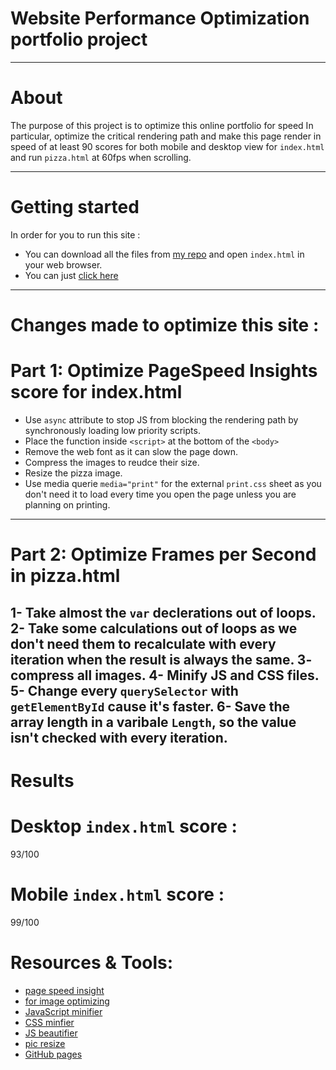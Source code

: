 # Website Performance Optimization portfolio project
----------------------------
# About
The purpose of this project is to optimize this online portfolio for speed In particular, optimize the critical rendering path and make this page render in speed of at least 90 scores for both mobile and desktop view for `index.html` and run `pizza.html` at 60fps when scrolling.

---------------------------
# Getting started
In order for you to run this site :
- You can download all the files from [my repo](https://github.com/osamaalfaify/frontend-nanodegree-mobile-portfolio) and open `index.html` in your web browser.
- You can just [click here](https://osamaalfaify.github.io/frontend-nanodegree-mobile-portfolio/)
---------------------------
# Changes made to optimize this site :
# Part 1: Optimize PageSpeed Insights score for index.html
- Use `async` attribute to stop JS from blocking the rendering path by synchronously loading low priority scripts.
- Place the function inside `<script>` at the bottom of the `<body>`
- Remove the web font as it can slow the page down.
- Compress the images to reudce their size.
- Resize the pizza image.
- Use media querie `media="print"` for the external `print.css` sheet as you don't need it to load every time you open the page unless you are planning on printing.
---------------------------

# Part 2: Optimize Frames per Second in pizza.html
1- Take almost the `var` declerations out of loops.
2- Take some calculations out of loops as we don't need them to recalculate with every iteration when the result is always the same.
3- compress all images.
4- Minify JS and CSS files.
5- Change every `querySelector` with `getElementById` cause it's faster.
6- Save the array length in a varibale `Length`, so the value isn't checked with every iteration.
---------------------------
# Results

# Desktop `index.html` score :
93/100

# Mobile `index.html` score :
99/100

# Resources & Tools:
* [page speed insight](https://developers.google.com/speed/pagespeed/)
* [for image optimizing](http://optimizilla.com/)
* [JavaScript minifier](https://javascript-minifier.com/)
* [CSS minfier](https://cssminifier.com/)
* [JS beautifier](http://jsbeautifier.org/)
* [pic resize](http://picresize.com/)
* [GitHub pages](https://pages.github.com/)

